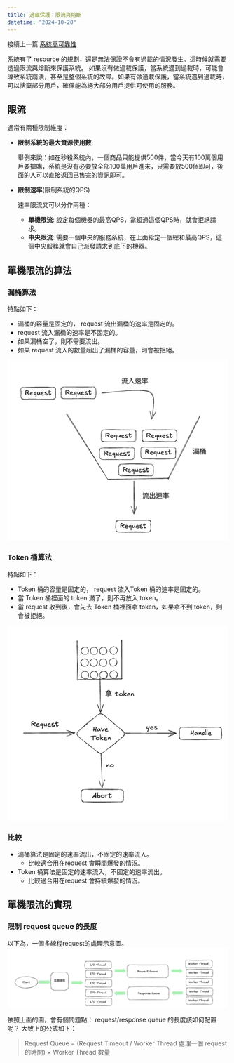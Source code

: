 ```yaml
---
title: 過載保護：限流與熔斷
datetime: "2024-10-20"
---
```


接續上一篇 [系統高可靠性](https://codemachine0121.github.io/posts/bcd9b3bc/)

系統有了 resource 的規劃，還是無法保證不會有過載的情況發生。這時候就需要透過限流與熔斷來保護系統。 如果沒有做過載保護，當系統遇到過載時，可能會導致系統崩潰，甚至是整個系統的故障。如果有做過載保護，當系統遇到過載時，可以捨棄部分用戶，確保能為絕大部分用戶提供可使用的服務。
<!--more-->

## 限流
通常有兩種限制維度：
- **限制系統的最大資源使用數**:

    舉例來說：如在秒殺系統內，一個商品只能提供500件，當今天有100萬個用戶要搶購，系統是沒有必要放全部100萬用戶進來，只需要放500個即可，後面的人可以直接返回已售完的資訊即可。

- **限制速率**(限制系統的QPS)

    速率限流又可以分作兩種：
  - **單機限流**: 
    設定每個機器的最高QPS，當超過這個QPS時，就會拒絕請求。
  - **中央限流**:
    需要一個中央的服務系統，在上面給定一個總和最高QPS，這個中央服務就會自己派發請求到底下的機器。

## 單機限流的算法
### 漏桶算法
特點如下：
- 漏桶的容量是固定的， request 流出漏桶的速率是固定的。
- request 流入漏桶的速率是不固定的。
- 如果漏桶空了，則不需要流出。
- 如果 request 流入的數量超出了漏桶的容量，則會被拒絕。

![img.png](/src/content/images/leaking-bucket.png)

### Token 桶算法
特點如下：
- Token 桶的容量是固定的， request 流入Token 桶的速率是固定的。
-  當 Token 桶裡面的 token 滿了，則不再放入 token。
- 當 request 收到後，會先去 Token 桶裡面拿 token，如果拿不到 token，則會被拒絕。

![img.png](/src/content/images/token-bucket.png)

### 比較
- 漏桶算法是固定的速率流出，不固定的速率流入。
    - 比較適合用在request 會瞬間爆發的情況。
- Token 桶算法是固定的速率流入，不固定的速率流出。
    - 比較適合用在request 會持續爆發的情況。
## 單機限流的實現
### 限制 request queue 的長度
以下為，一個多線程request的處理示意圖。
![img.png](/src/content/images/mulitple-thread-module.png)

依照上面的圖，會有個問題點： request/response queue 的長度該如何配置呢？
大致上的公式如下：
> Request Queue = (Request Timeout $/$ Worker Thread 處理一個 request 的時間) $\times$ Worker Thread 數量


